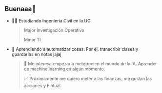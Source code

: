 ## Buenaaa👋

- 👨‍🎓 Estudiando Ingeniería Civil en la UC
  > Major Investigación Operativa
  > 
  > Minor TI
  
- 🌱 Aprendiendo a automatizar cosas. Por ej. transcribir clases y guardarlos en notas jajaj
  > 🧠 Me interesa empezar a meterme en el mundo de la IA. Aprender de machine learning en algún momento. 
  > 
  > 📈 Próximamente me quiero meter a las finanzas, me gustan las acciones y Fintual. 

